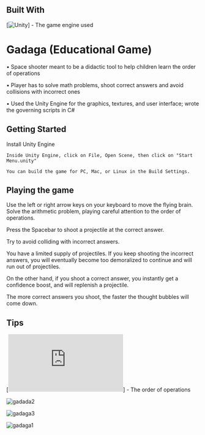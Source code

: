 ## Built With
[![Unity](https://unity3d.com/)] - The game engine used

# Gadaga (Educational Game)

•	Space shooter meant to be a didactic tool to help children learn the order of operations

•	Player has to solve math  problems, shoot correct answers and avoid collisions with incorrect ones 

•	Used the Unity Engine for the graphics, textures, and user interface; wrote the governing scripts in C#

## Getting Started

Install Unity Engine 

```
Inside Unity Engine, click on File, Open Scene, then click on "Start Menu.unity"

You can build the game for PC, Mac, or Linux in the Build Settings.
```


## Playing the game

Use the left or right arrow keys on your keyboard to move the flying brain. Solve the arithmetic problem, playing careful attention to the order of operations.

Press the Spacebar to shoot a projectile at the correct answer. 

Try to avoid colliding with incorrect answers.

You have a limited supply of projectiles. If you keep shooting the incorrect answers, you will eventually become too demoralized to continue and will run out of projectiles.

On the other hand, if you shoot a correct answer, you instantly get a confidence boost, and will replenish a projectile. 

The more correct answers you shoot, the faster the thought bubbles will come down.



## Tips

[![PEMDAS](https://www.mathsisfun.com/operation-order-pemdas.html)] - The order of operations


![gadada2](https://user-images.githubusercontent.com/18449651/30912091-3a816544-a359-11e7-95e4-f56ab59cbacd.jpg)

![gadaga3](https://user-images.githubusercontent.com/18449651/30912107-53218fca-a359-11e7-879e-751c03cee4c9.jpg)

![gadaga1](https://user-images.githubusercontent.com/18449651/30912112-58b1a100-a359-11e7-8cdb-49618d6a68e4.jpg)
